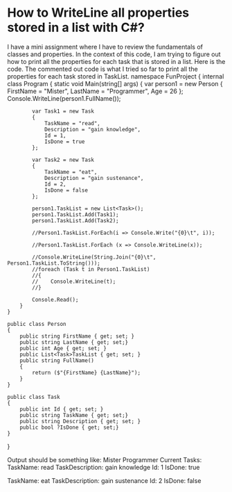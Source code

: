 
# How to WriteLine all properties stored in a list with C#?

I have a mini assignment where I have to review the fundamentals of classes and properties. In the context of this code, I am trying to figure out how to print all the properties for each task that is stored in a list.
Here is the code. The commented out code is what I tried so far to print all the properties for each task stored in TaskList.
namespace FunProject
{
    internal class Program
    {
        static void Main(string[] args)
        {
            var person1 = new Person
            {
                FirstName = "Mister",
                LastName = "Programmer",
                Age = 26
            };
            Console.WriteLine(person1.FullName());

            var Task1 = new Task
            {
                TaskName = "read",
                Description = "gain knowledge",
                Id = 1,
                IsDone = true
            };

            var Task2 = new Task
            {
                TaskName = "eat",
                Description = "gain sustenance",
                Id = 2,
                IsDone = false
            };

            person1.TaskList = new List<Task>();
            person1.TaskList.Add(Task1);
            person1.TaskList.Add(Task2);

            //Person1.TaskList.ForEach(i => Console.Write("{0}\t", i));

            //Person1.TaskList.ForEach (x => Console.WriteLine(x));

            //Console.WriteLine(String.Join("{0}\t", Person1.TaskList.ToString()));
            //foreach (Task t in Person1.TaskList)
            //{
            //    Console.WriteLine(t);
            //}

            Console.Read();
        }
    }

    public class Person
    {
        public string FirstName { get; set; }
        public string LastName { get; set;}
        public int Age { get; set; }
        public List<Task>TaskList { get; set; }
        public string FullName()
        {
            return ($"{FirstName} {LastName}");
        }
    }

    public class Task
    {
        public int Id { get; set; }
        public string TaskName { get; set;}
        public string Description { get; set; }
        public bool ?IsDone { get; set;}
    }
}

Output should be something like:
Mister Programmer
Current Tasks:
TaskName: read
TaskDescription: gain knowledge
Id: 1
IsDone: true

TaskName: eat
TaskDescription: gain sustenance
Id: 2
IsDone: false  


        